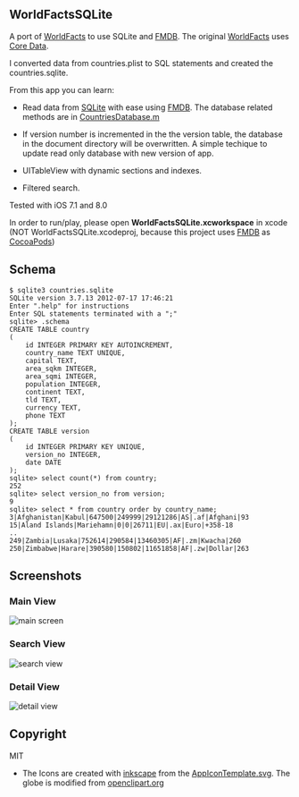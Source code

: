 ## WorldFactsSQLite
A port of [WorldFacts](https://github.com/kharrison/CodeExamples/tree/master/WorldFacts)  to use SQLite and [FMDB](https://github.com/ccgus/fmdb). The original [WorldFacts](https://github.com/kharrison/CodeExamples/tree/master/WorldFacts) uses [Core Data](https://developer.apple.com/library/mac/documentation/Cocoa/Conceptual/CoreData/cdProgrammingGuide.html).

I converted data from countries.plist to SQL statements and created the
countries.sqlite.

From this app you can learn:

* Read data from [SQLite](http://www.sqlite.org/) with ease using [FMDB](https://github.com/ccgus/fmdb). The database related methods are in  [CountriesDatabase.m](WorldFactsSQLite/CountriesDatabase.m)

* If version number is incremented in the the version table, the database in the document directory will be overwritten. A simple techique to update read only database with new version of app.

* UITableView with dynamic sections and indexes.

* Filtered search.

Tested with iOS 7.1 and 8.0

In order to run/play, please open **WorldFactsSQLite.xcworkspace** in xcode (NOT WorldFactsSQLite.xcodeproj, because this project uses [FMDB](https://github.com/ccgus/fmdb) as [CocoaPods](http://cocoapods.org/))

## Schema

    $ sqlite3 countries.sqlite 
    SQLite version 3.7.13 2012-07-17 17:46:21
    Enter ".help" for instructions
    Enter SQL statements terminated with a ";"
    sqlite> .schema
    CREATE TABLE country
    (
        id INTEGER PRIMARY KEY AUTOINCREMENT,
        country_name TEXT UNIQUE,
        capital TEXT,
        area_sqkm INTEGER,
        area_sqmi INTEGER,
        population INTEGER,
        continent TEXT,
        tld TEXT,
        currency TEXT,
        phone TEXT
    );
    CREATE TABLE version
    (
        id INTEGER PRIMARY KEY UNIQUE,
        version_no INTEGER,
        date DATE
    );
    sqlite> select count(*) from country;
    252
    sqlite> select version_no from version;
    9
    sqlite> select * from country order by country_name;
    3|Afghanistan|Kabul|647500|249999|29121286|AS|.af|Afghani|93
    15|Aland Islands|Mariehamn|0|0|26711|EU|.ax|Euro|+358-18
    ..
    249|Zambia|Lusaka|752614|290584|13460305|AF|.zm|Kwacha|260
    250|Zimbabwe|Harare|390580|150802|11651858|AF|.zw|Dollar|263
    
## Screenshots

### Main View
![main screen](screenshots/wf1.png)

### Search View
![search view](screenshots/wf2.png)

### Detail View
![detail view](screenshots/wf3.png)

## Copyright
MIT

* The Icons are created with [inkscape](http://www.inkscape.org/) from the [AppIconTemplate.svg](http://kodira.de/2013/11/ios-7-app-icon-template-inkscape-svg-editor/). The globe is modified from [openclipart.org](https://openclipart.org/detail/121609/globe-by-jongo_jingaro-121609)
